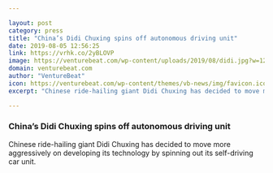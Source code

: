 ```yaml
---

layout: post
category: press
title: "China’s Didi Chuxing spins off autonomous driving unit"
date: 2019-08-05 12:56:25
link: https://vrhk.co/2yBLOVP
image: https://venturebeat.com/wp-content/uploads/2019/08/didi.jpg?w=1200&strip=all
domain: venturebeat.com
author: "VentureBeat"
icon: https://venturebeat.com/wp-content/themes/vb-news/img/favicon.ico
excerpt: "Chinese ride-hailing giant Didi Chuxing has decided to move more aggressively on developing its technology by spinning out its self-driving car unit."

---
```


### China’s Didi Chuxing spins off autonomous driving unit

Chinese ride-hailing giant Didi Chuxing has decided to move more aggressively on developing its technology by spinning out its self-driving car unit.
